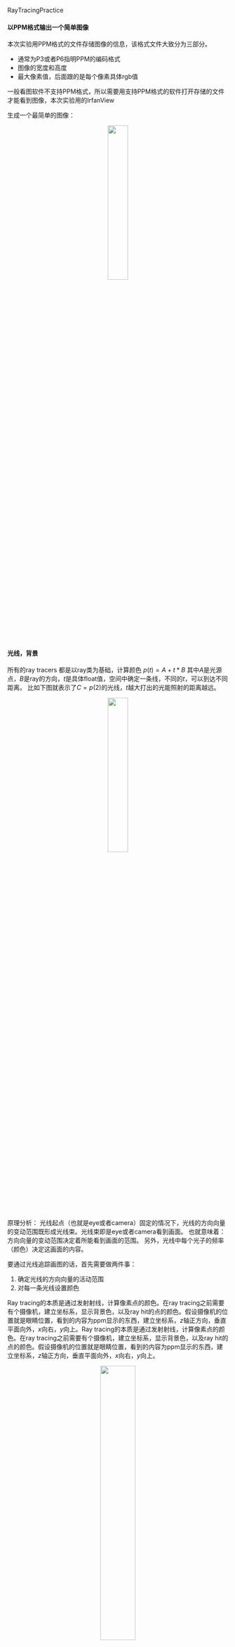 RayTracingPractice
#### 以PPM格式输出一个简单图像
本次实验用PPM格式的文件存储图像的信息，该格式文件大致分为三部分。
- 通常为P3或者P6指明PPM的编码格式
- 图像的宽度和高度
- 最大像素值，后面跟的是每个像素具体rgb值

一般看图软件不支持PPM格式，所以需要用支持PPM格式的软件打开存储的文件才能看到图像，本次实验用的IrfanView

生成一个最简单的图像：
<div  align="center">    
<img src="https://gitee.com//dominic_z/markdown_picbed/raw/master/img/45645161 (1).jpg"  width = "30%"/>
</div>

#### 光线，背景
所有的ray tracers 都是以ray类为基础，计算颜色 $p(t) = A + t*B$ 其中$A$是光源点，$B$是ray的方向，$t$是具体float值，空间中确定一条线，不同的$t$，可以到达不同距离。
比如下图就表示了$C=p(2)$的光线，$t$越大打出的光能照射的距离越远。

<div  align="center">    
<img src="https://gitee.com//dominic_z/markdown_picbed/raw/master/img/45645161 (2).jpg"  width = "30%"/>
</div>

原理分析：  光线起点（也就是eye或者camera）固定的情况下，光线的方向向量的变动范围既形成光线束。光线束即是eye或者camera看到画面。  也就意味着：方向向量的变动范围决定着所能看到画面的范围。  另外，光线中每个光子的频率（颜色）决定这画面的内容。

要通过光线追踪画图的话，首先需要做两件事：
1. 确定光线的方向向量的活动范围
2. 对每一条光线设置颜色

Ray tracing的本质是通过发射射线，计算像素点的颜色。在ray tracing之前需要有个摄像机，建立坐标系，显示背景色，以及ray hit的点的颜色。假设摄像机的位置就是眼睛位置，看到的内容为ppm显示的东西，建立坐标系，$z$轴正方向，垂直平面向外，$x$向右，$y$向上。Ray tracing的本质是通过发射射线，计算像素点的颜色。在ray tracing之前需要有个摄像机，建立坐标系，显示背景色，以及ray hit的点的颜色。假设摄像机的位置就是眼睛位置，看到的内容为ppm显示的东西，建立坐标系，$z$轴正方向，垂直平面向外，$x$向右，$y$向上。

<div  align="center">    
<img src="https://gitee.com//dominic_z/markdown_picbed/raw/master/img/45645161 (3).jpg"  width = "40%"/>
</div>


交点坐标可以表示为向量：$lower\_left\_corner + u*horizontal + v*vertical$
颜色函数根据y坐标线性混合白色和红色：$blended\_value = (1-t)*start\_value + t*end\_value$


光线的方向向量 = 交点的向量 - 起点向量，由于起点为原点，所以，方向向量=交点向量。  每个交点的$u$，$v$的值即为该像素点在整个画面中的位置。

#### 绘制一个小球
加入一个球，球体公式:


$$x*x + y*y +z*z = R*R$$ 

对于任意$xyz$如果满足球面公式，$(x,y,z)$为球面的一个点。如果球心位置为$(cx,cy,cz)$,公式为:

$$
(x-cx)*(x-cx) + (y-cy)*(y-cy) + (z-cz)*(z-cz) = R*R.
$$

用向量表示，球面点P，球心点C，半径可以表示为向量$PC$:

$$
dot((p-C)(p-C)) = (x-cx)*(x-cx) + (y-cy)*(y-cy) + (z-cz)*(z-cz)
$$

等价于

$$
dot((A + t*B - C),(A + t*B - C)) = R*R
$$


展开之后
$$
t*t*dot(B,B) + 2*t*dot(A-C,A-C) + dot(C,C) - R*R = 0
$$

$ABC$已知，这里是一个关于$t$的一元二次方程：
- $a = (B·B)=dot(B,B)$
- $b=2*(B·(A-C))=2*dot(B,(A-C))$ 
- $c= (A-C)·(A-C) - R2=dot((A-C),(A-C))- R2$



根据判别式来判断根的情况对于$t$无解，有一个解，有两个解的情况，即为下左图。

如果光线和球有交点，那就给像素设置一个颜色，比如红色。如果没有碰上那就设置成背景色，如下右图。

<div  align="center">    
<img src="https://gitee.com//dominic_z/markdown_picbed/raw/master/img/45645161 (4).jpg"  width = "30%"/>
<img src="https://gitee.com//dominic_z/markdown_picbed/raw/master/img/45645161 (11).jpg"  width = "30%"/>
</div>



#### 绘制多个球
对球面点单位法向量进行着色。

法线是垂直与物体表面的一个向量，对于上一节提到的球，他的法线方向是从球心出发，射向hitpoint的。就像在地球上，地面的法向是从地心出发，射向你站立的点的。
假设N是长度在[-1，1]之间的单位向量，映射到[0,1]之间，再映射$x/y/z$到$r/g/b$。

<div  align="center">    
<img src="https://gitee.com//dominic_z/markdown_picbed/raw/master/img/45645161 (12).jpg"  width = "30%"/>
</div>


以上的画出的球是只考虑与光线相交最近的点，即跟较小的点。因为我们只考虑球不透明的情况。球的后面我们是看不见的。但是现在要画多个球，那一条光线可能和$N$个球相交那就可能有$2N$个交点。我们现在取根大于0，且最小的那个点。因为其余点可能是球的背面也可能被其他球遮挡。

设置颜色思路如下：（多个球的各自的颜色和背景颜色）

- 光线是否撞上球？是：设置为球的颜色；否：设置为背景颜色
- 如果光线撞上了球。$N$个球，可能有$2N$撞点，到底哪一个撞点是有效的呢？可以被最终设置颜色呢？原则是：找出最近的撞点。
- 怎么找？一个球一个球依次找。每个球可能有2个撞点，选出较近的有效的撞点。
- 然后，从所有这些每个球的较近的有效的撞点中，选出最近的那个撞点。


下图是增加一个绿色球，通过上述方法生成的图像：
<div  align="center">    
<img src="https://gitee.com//dominic_z/markdown_picbed/raw/master/img/45645161 (13).jpg"  width = "30%"/>
</div>

#### 消除锯齿

上图渲染出来的结果方法后有明显的锯齿。因为之前是每个像素点设置一个颜色，如果两个像素颜色相差比较大，那就会有明显的锯齿。那么如何消除这些锯齿呢，准确来说不应该是消除，是如何柔和这些锯齿。让他们看起来不那么显眼。这里对求边缘的每个像素点内进行多次采样（进行光线追踪），然后平均色彩值，使得边缘模糊。

<div  align="center">    
<img src="https://gitee.com//dominic_z/markdown_picbed/raw/master/img/45645161 (1).png"  width = "20%"/>
</div>

每个像素点采样100次后得到的结果：
<div  align="center">    
<img src="https://gitee.com//dominic_z/markdown_picbed/raw/master/img/45645161 (2).png"  width = "20%"/>
</div>


